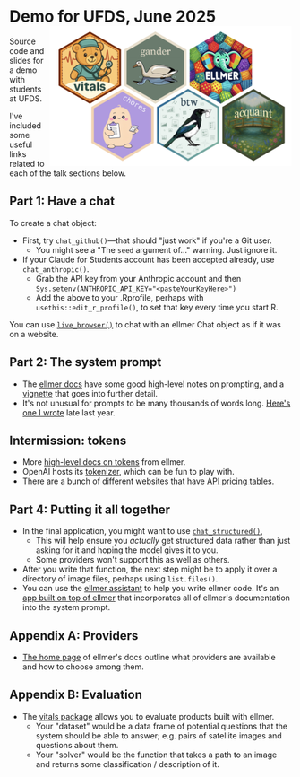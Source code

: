 # Demo for UFDS, June 2025 <a href="github.com/simonpcouch/ufds-25"><img src="figures/wall.png" align="right" height="250" alt="Hex wall" /></a>

Source code and slides for a demo with students at UFDS. 

I've included some useful links related to each of the talk sections below.

## Part 1: Have a chat

To create a chat object:

* First, try `chat_github()`—that should "just work" if you're a Git user.
     - You might see a "The `seed` argument of..." warning. Just ignore it.
* If your Claude for Students account has been accepted already, use `chat_anthropic()`.
     - Grab the API key from your Anthropic account and then `Sys.setenv(ANTHROPIC_API_KEY="<pasteYourKeyHere>")`
     - Add the above to your .Rprofile, perhaps with `usethis::edit_r_profile()`, to set that key every time you start R.

You can use [`live_browser()`](https://ellmer.tidyverse.org/reference/live_console.html) to chat with an ellmer Chat object as if it was on a website.

## Part 2: The system prompt

* The [ellmer docs](https://ellmer.tidyverse.org/articles/ellmer.html#what-is-a-prompt) have some good high-level notes on prompting, and a [vignette](https://ellmer.tidyverse.org/articles/prompt-design.html) that goes into further detail.
* It's not unusual for prompts to be many thousands of words long. [Here's one I wrote](https://github.com/simonpcouch/chores/blob/main/inst/prompts/cli-replace.md) late last year.

## Intermission: tokens

* More [high-level docs on tokens](https://ellmer.tidyverse.org/articles/ellmer.html?q=token#what-is-a-token) from ellmer.
* OpenAI hosts its [tokenizer](https://platform.openai.com/tokenizer), which can be fun to play with.
* There are a bunch of different websites that have [API pricing tables](https://www.botgenuity.com/tools/llm-pricing).

## Part 4: Putting it all together

* In the final application, you might want to use [`chat_structured()`](https://ellmer.tidyverse.org/reference/Chat.html#method-chat-structured-),
    - This will help ensure you _actually_ get structured data rather than just asking for it and hoping the model gives it to you.
    - Some providers won't support this as well as others.
* After you write that function, the next step might be to apply it over a directory of image files, perhaps using `list.files()`.
* You can use the [ellmer assistant](https://jcheng.shinyapps.io/ellmer-assistant/) to help you write ellmer code. It's an [app built on top of ellmer](https://github.com/jcheng5/ellmer-assistant?tab=readme-ov-file) that incorporates all of ellmer's documentation into the system prompt.

## Appendix A: Providers

* [The home page](https://ellmer.tidyverse.org/) of ellmer's docs outline what providers are available and how to choose among them.

## Appendix B: Evaluation

* The [vitals package](https://vitals.tidyverse.org/) allows you to evaluate products built with ellmer.
    - Your "dataset" would be a data frame of potential questions that the system should be able to answer; e.g. pairs of satellite images and questions about them.
    - Your "solver" would be the function that takes a path to an image and returns some classification / description of it.
